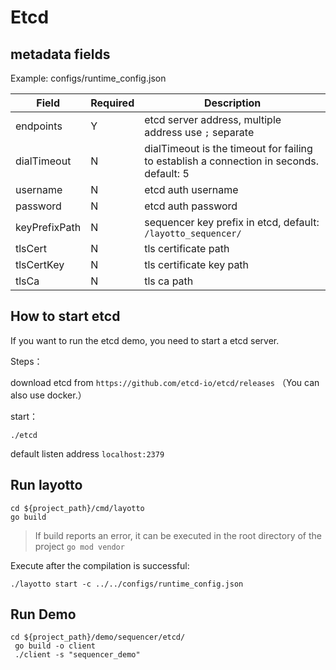 # Etcd

## metadata fields
Example: configs/runtime_config.json

| Field | Required | Description |
| --- | --- | --- |
| endpoints | Y | etcd server address, multiple address use `;` separate |
| dialTimeout | N | dialTimeout is the timeout for failing to establish a connection in seconds. default: 5 |
| username | N | etcd auth username |
| password | N | etcd auth password |
| keyPrefixPath | N | sequencer key prefix in etcd, default: `/layotto_sequencer/` |
| tlsCert | N | tls certificate path |
| tlsCertKey | N | tls certificate key path |
| tlsCa | N | tls ca path |

## How to start etcd
If you want to run the etcd demo, you need to start a etcd server.

Steps：

download etcd from `https://github.com/etcd-io/etcd/releases` （You can also use docker.）

start：

````shell
./etcd
````

default listen address `localhost:2379`

## Run layotto

````shell
cd ${project_path}/cmd/layotto
go build
````

>If build reports an error, it can be executed in the root directory of the project `go mod vendor`

Execute after the compilation is successful:

````shell
./layotto start -c ../../configs/runtime_config.json
````

## Run Demo

````shell
cd ${project_path}/demo/sequencer/etcd/
 go build -o client
 ./client -s "sequencer_demo"
````


